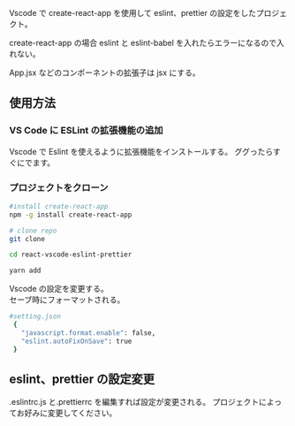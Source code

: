 Vscode で create-react-app を使用して eslint、prettier の設定をしたプロジェクト。

create-react-app の場合 eslint と eslint-babel を入れたらエラーになるので入れない。

App.jsx などのコンポーネントの拡張子は jsx にする。

## 使用方法

### VS Code に ESLint の拡張機能の追加

Vscode で Eslint を使えるように拡張機能をインストールする。
ググったらすぐにでます。

### プロジェクトをクローン

```bash
#install create-react-app
npm -g install create-react-app

# clone repo
git clone

cd react-vscode-eslint-prettier

yarn add
```

Vscode の設定を変更する。  
セーブ時にフォーマットされる。

```bash
#setting.json
 {
   "javascript.format.enable": false,
   "eslint.autoFixOnSave": true
 }
```

## eslint、prettier の設定変更

.eslintrc.js と.prettierrc を編集すれば設定が変更される。
プロジェクトによってお好みに変更してください。

